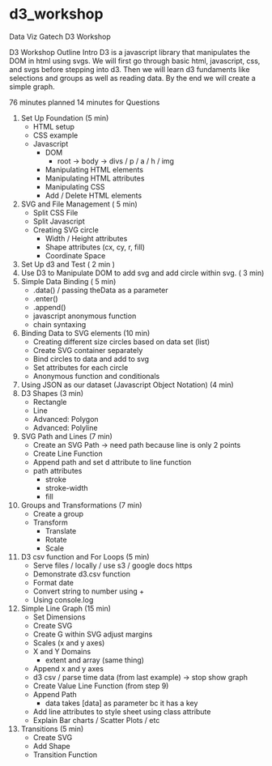 # d3_workshop
Data Viz Gatech D3 Workshop

D3 Workshop Outline
Intro
	D3 is a javascript library that manipulates the DOM in html using svgs.
	We will first go through basic html, javascript, css, and svgs before stepping into d3.
	Then we will learn d3 fundaments like selections and groups as well as reading data.
	By the end we will create a simple graph.

76 minutes planned 14 minutes for Questions

1. Set Up Foundation (5 min)
    - HTML setup
    - CSS example
	- Javascript
	   - DOM
	      - root -> body -> divs / p / a / h / img
	   - Manipulating HTML elements
	   - Manipulating HTML attributes
	   - Manipulating CSS
	   - Add / Delete HTML elements
2. SVG and File Management ( 5 min)
	- Split CSS File
	- Split Javascript
	- Creating SVG circle
	   - Width / Height attributes
	   - Shape attributes (cx, cy, r, fill)
	   - Coordinate Space
3. Set Up d3 and Test ( 2 min )
4. Use D3 to Manipulate DOM to add svg and add circle within svg. ( 3 min)
5. Simple Data Binding ( 5 min)
	- .data() / passing theData as a parameter
	- .enter()
	- .append()
	- javascript anonymous function
	- chain syntaxing
6. Binding Data to SVG elements (10 min)
	- Creating different size circles based on data set (list)
	- Create SVG container separately
	- Bind circles to data and add to svg
	- Set attributes for each circle
	- Anonymous function and conditionals
7. Using JSON as our dataset (Javascript Object Notation) (4 min)
8. D3 Shapes (3 min)
	- Rectangle
	- Line
	- Advanced: Polygon
	- Advanced: Polyline
9. SVG Path and Lines (7 min)
	- Create an SVG Path -> need path because line is only 2 points
	- Create Line Function
	- Append path and set d attribute to line function
	- path attributes
        - stroke
        - stroke-width
        - fill
10. Groups and Transformations (7 min)
	- Create a group
	- Transform
		- Translate
		- Rotate
		- Scale
11. D3 csv function and For Loops (5 min)
	- Serve files / locally / use s3 / google docs https
	- Demonstrate d3.csv function
	- Format date
	- Convert string to number using +
	- Using console.log
12. Simple Line Graph (15 min)
	- Set Dimensions
	- Create SVG
	- Create G within SVG adjust margins
	- Scales (x and y axes)
	- X and Y Domains
		- extent and array (same thing)
	- Append x and y axes
	- d3 csv / parse time data (from last example) -> stop show graph
    - Create Value Line Function (from step 9)
	- Append Path
		- data takes [data] as parameter bc it has a key
	- Add line attributes to style sheet using class attribute
	- Explain Bar charts / Scatter Plots / etc
13. Transitions (5 min)
	- Create SVG
	- Add Shape
	- Transition Function
